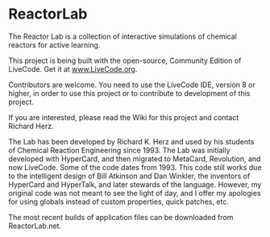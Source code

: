 
# ReactorLab
The Reactor Lab is a collection of interactive simulations of chemical reactors for active learning.

This project is being built with the open-source, Community Edition of LiveCode. Get it at www.LiveCode.org.

Contributors are welcome. You need to use the LiveCode IDE, version 8 or higher, in order to use this project or to contribute to development of this project.

If you are interested, please read the Wiki for this project and contact Richard Herz.

The Lab has been developed by Richard K. Herz and used by his students of Chemical Reaction Engineering since 1993. The Lab was initially developed with HyperCard, and then migrated to MetaCard, Revolution, and now LiveCode. Some of the code dates from 1993. This code still works due to the intelligent design of Bill Atkinson and Dan Winkler, the inventors of HyperCard and HyperTalk, and later stewards of the language. However, my original code was not meant to see the light of day, and I offer my apologies for using globals instead of custom properties, quick patches, etc.

The most recent builds of application files can be downloaded from ReactorLab.net.
